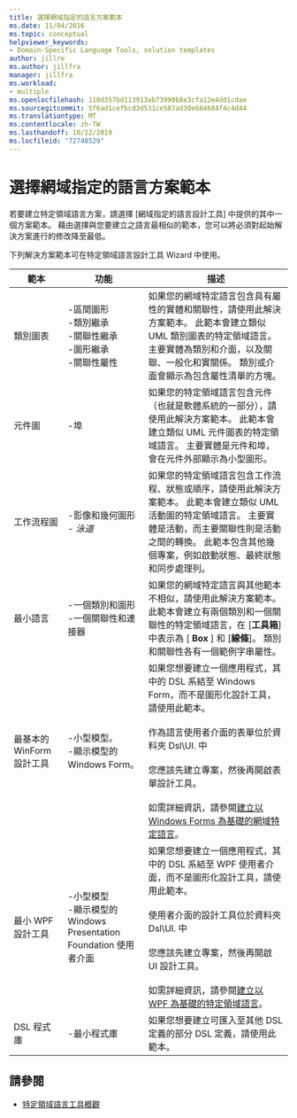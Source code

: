 ```yaml
---
title: 選擇網域指定的語言方案範本
ms.date: 11/04/2016
ms.topic: conceptual
helpviewer_keywords:
- Domain-Specific Language Tools, solution templates
author: jillre
ms.author: jillfra
manager: jillfra
ms.workload:
- multiple
ms.openlocfilehash: 110d357bd113913ab73990b8e3cfa12e4dd1cdae
ms.sourcegitcommit: 5f6ad1cefbcd3d531ce587ad30e684684f4c4d44
ms.translationtype: MT
ms.contentlocale: zh-TW
ms.lasthandoff: 10/22/2019
ms.locfileid: "72748529"
---
```

# <a name="choosing-a-domain-specific-language-solution-template"></a>選擇網域指定的語言方案範本
若要建立特定領域語言方案，請選擇 [網域指定的語言設計工具] 中提供的其中一個方案範本。 藉由選擇與您要建立之語言最相似的範本，您可以將必須對起始解決方案進行的修改降至最低。

 下列解決方案範本可在特定領域語言設計工具 Wizard 中使用。

|範本|功能|描述|
|-|-|-|
|類別圖表|-區間圖形<br />-類別繼承<br />-關聯性繼承<br />-圖形繼承<br />-關聯性屬性|如果您的網域特定語言包含具有屬性的實體和關聯性，請使用此解決方案範本。 此範本會建立類似 UML 類別圖表的特定領域語言。 主要實體為類別和介面，以及關聯、一般化和實關係。 類別或介面會顯示為包含屬性清單的方塊。|
|元件圖|-埠|如果您的特定領域語言包含元件（也就是軟體系統的一部分），請使用此解決方案範本。 此範本會建立類似 UML 元件圖表的特定領域語言。 主要實體是元件和埠，會在元件外部顯示為小型圖形。|
|工作流程圖|-影像和幾何圖形<br />-   *泳道*|如果您的特定領域語言包含工作流程、狀態或順序，請使用此解決方案範本。 此範本會建立類似 UML 活動圖的特定領域語言。 主要實體是活動，而主要關聯性則是活動之間的轉換。 此範本包含其他幾個專案，例如啟動狀態、最終狀態和同步處理列。|
|最小語言|-一個類別和圖形<br />-一個關聯性和連接器|如果您的網域特定語言與其他範本不相似，請使用此解決方案範本。 此範本會建立有兩個類別和一個關聯性的特定領域語言，在 [**工具箱**] 中表示為 [ **Box** ] 和 [**線條**]。 類別和關聯性各有一個範例字串屬性。|
|最基本的 WinForm 設計工具|-小型模型。<br />-顯示模型的 Windows Form。|如果您想要建立一個應用程式，其中的 DSL 系結至 Windows Form，而不是圖形化設計工具，請使用此範本。<br /><br /> 作為語言使用者介面的表單位於資料夾 Dsl\UI. 中<br /><br /> 您應該先建立專案，然後再開啟表單設計工具。<br /><br /> 如需詳細資訊，請參閱[建立以 Windows Forms 為基礎的網域特定語言](../modeling/creating-a-windows-forms-based-domain-specific-language.md)。|
|最小 WPF 設計工具|-小型模型<br />-顯示模型的 Windows Presentation Foundation 使用者介面|如果您想要建立一個應用程式，其中的 DSL 系結至 WPF 使用者介面，而不是圖形化設計工具，請使用此範本。<br /><br /> 使用者介面的設計工具位於資料夾 Dsl\UI. 中<br /><br /> 您應該先建立專案，然後再開啟 UI 設計工具。<br /><br /> 如需詳細資訊，請參閱[建立以 WPF 為基礎的特定領域語言](../modeling/creating-a-wpf-based-domain-specific-language.md)。|
|DSL 程式庫|-最小程式庫|如果您想要建立可匯入至其他 DSL 定義的部分 DSL 定義，請使用此範本。|

## <a name="see-also"></a>請參閱

- [特定領域語言工具概觀](../modeling/overview-of-domain-specific-language-tools.md)
